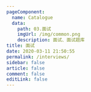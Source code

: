 ```yaml
---
pageComponent:
  name: Catalogue
  data:
    path: 03.面试
    imgUrl: /img/common.png
    description: 面试、面试题库
title: 面试
date: 2020-03-11 21:50:55
permalink: /interviews/
sidebar: false
article: false
comment: false
editLink: false
---
```

